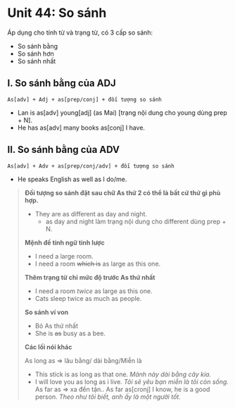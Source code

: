 # Unit 44: So sánh

Áp dụng cho tính từ và trạng từ, có 3 cấp so sánh: 
 - So sánh bằng
 - So sánh hơn
 - So sánh nhất


## I. So sánh bằng của ADJ

```
As[adv] + Adj + as[prep/conj] + đối tượng so sánh
```

 - Lan is as[adv] young[adj] (as Mai) [trạng nội dung cho young dùng prep + N].
 - He has as[adv] many books as[conj] I have. 

## II. So sánh bằng của ADV

```
As[adv] + Adv + as[prep/conj/adv] + đối tượng so sánh
```
 - He speaks English as well as I do/me. 


> **Đối tượng so sánh đặt sau chữ As thứ 2 có thể là bất cứ thứ gì phù hợp.**
> - They are as different as day and night.
>   - as day and night làm trạng nội dung cho different dùng prep + N.
> 
> **Mệnh đề tính ngữ tỉnh lược**
> - I need a large room.
> - I need a room ~~which is~~ as large as this one.
> 
> **Thêm trạng từ chỉ mức độ trước As thứ nhất**
> - I need a room *twice* as large as this one.
> - Cats sleep twice as much as people. 
>
> **So sánh ví von**
> - Bỏ As thứ nhất
> - She is ~~as~~ busy as a bee.
>
> **Các lối nói khác**
> 
> As long as => lâu bằng/ dài bằng/Miễn là
> - This stick is as long as that one. *Mảnh này dài bằng cây kia.*
> - I will love you as long as i live. *Tôi sẽ yêu bạn miễn là tôi còn sống.*
> As far as => xa đến tận..
> As far as[cronj] I know, he is a good person. *Theo như tôi biết, anh ấy là một người tốt.*